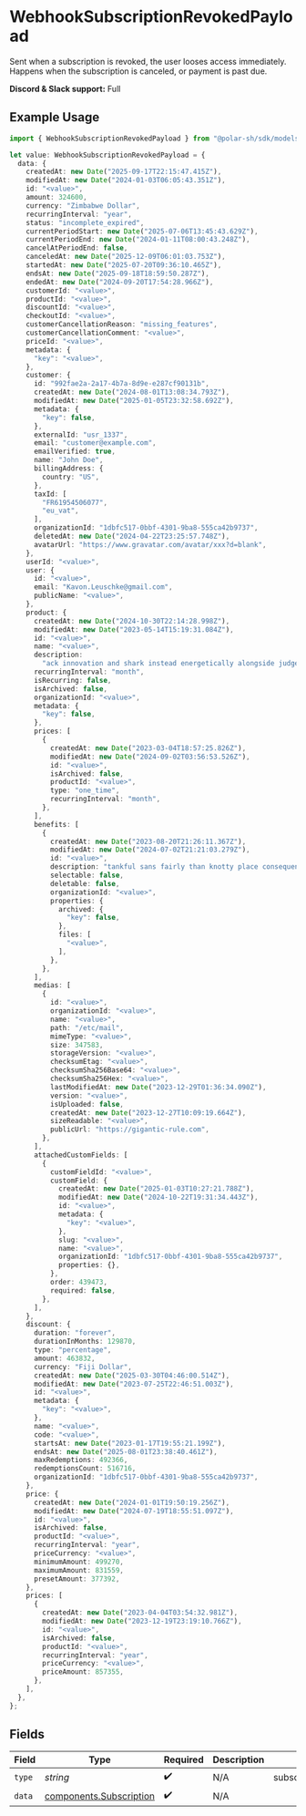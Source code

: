 # WebhookSubscriptionRevokedPayload

Sent when a subscription is revoked, the user looses access immediately.
Happens when the subscription is canceled, or payment is past due.

**Discord & Slack support:** Full

## Example Usage

```typescript
import { WebhookSubscriptionRevokedPayload } from "@polar-sh/sdk/models/components/webhooksubscriptionrevokedpayload.js";

let value: WebhookSubscriptionRevokedPayload = {
  data: {
    createdAt: new Date("2025-09-17T22:15:47.415Z"),
    modifiedAt: new Date("2024-01-03T06:05:43.351Z"),
    id: "<value>",
    amount: 324600,
    currency: "Zimbabwe Dollar",
    recurringInterval: "year",
    status: "incomplete_expired",
    currentPeriodStart: new Date("2025-07-06T13:45:43.629Z"),
    currentPeriodEnd: new Date("2024-01-11T08:00:43.248Z"),
    cancelAtPeriodEnd: false,
    canceledAt: new Date("2025-12-09T06:01:03.753Z"),
    startedAt: new Date("2025-07-20T09:36:10.465Z"),
    endsAt: new Date("2025-09-18T18:59:50.287Z"),
    endedAt: new Date("2024-09-20T17:54:28.966Z"),
    customerId: "<value>",
    productId: "<value>",
    discountId: "<value>",
    checkoutId: "<value>",
    customerCancellationReason: "missing_features",
    customerCancellationComment: "<value>",
    priceId: "<value>",
    metadata: {
      "key": "<value>",
    },
    customer: {
      id: "992fae2a-2a17-4b7a-8d9e-e287cf90131b",
      createdAt: new Date("2024-08-01T13:08:34.793Z"),
      modifiedAt: new Date("2025-01-05T23:32:58.692Z"),
      metadata: {
        "key": false,
      },
      externalId: "usr_1337",
      email: "customer@example.com",
      emailVerified: true,
      name: "John Doe",
      billingAddress: {
        country: "US",
      },
      taxId: [
        "FR61954506077",
        "eu_vat",
      ],
      organizationId: "1dbfc517-0bbf-4301-9ba8-555ca42b9737",
      deletedAt: new Date("2024-04-22T23:25:57.748Z"),
      avatarUrl: "https://www.gravatar.com/avatar/xxx?d=blank",
    },
    userId: "<value>",
    user: {
      id: "<value>",
      email: "Kavon.Leuschke@gmail.com",
      publicName: "<value>",
    },
    product: {
      createdAt: new Date("2024-10-30T22:14:28.998Z"),
      modifiedAt: new Date("2023-05-14T15:19:31.084Z"),
      id: "<value>",
      name: "<value>",
      description:
        "ack innovation and shark instead energetically alongside judgementally",
      recurringInterval: "month",
      isRecurring: false,
      isArchived: false,
      organizationId: "<value>",
      metadata: {
        "key": false,
      },
      prices: [
        {
          createdAt: new Date("2023-03-04T18:57:25.826Z"),
          modifiedAt: new Date("2024-09-02T03:56:53.526Z"),
          id: "<value>",
          isArchived: false,
          productId: "<value>",
          type: "one_time",
          recurringInterval: "month",
        },
      ],
      benefits: [
        {
          createdAt: new Date("2023-08-20T21:26:11.367Z"),
          modifiedAt: new Date("2024-07-02T21:21:03.279Z"),
          id: "<value>",
          description: "tankful sans fairly than knotty place consequently",
          selectable: false,
          deletable: false,
          organizationId: "<value>",
          properties: {
            archived: {
              "key": false,
            },
            files: [
              "<value>",
            ],
          },
        },
      ],
      medias: [
        {
          id: "<value>",
          organizationId: "<value>",
          name: "<value>",
          path: "/etc/mail",
          mimeType: "<value>",
          size: 347583,
          storageVersion: "<value>",
          checksumEtag: "<value>",
          checksumSha256Base64: "<value>",
          checksumSha256Hex: "<value>",
          lastModifiedAt: new Date("2023-12-29T01:36:34.090Z"),
          version: "<value>",
          isUploaded: false,
          createdAt: new Date("2023-12-27T10:09:19.664Z"),
          sizeReadable: "<value>",
          publicUrl: "https://gigantic-rule.com",
        },
      ],
      attachedCustomFields: [
        {
          customFieldId: "<value>",
          customField: {
            createdAt: new Date("2025-01-03T10:27:21.788Z"),
            modifiedAt: new Date("2024-10-22T19:31:34.443Z"),
            id: "<value>",
            metadata: {
              "key": "<value>",
            },
            slug: "<value>",
            name: "<value>",
            organizationId: "1dbfc517-0bbf-4301-9ba8-555ca42b9737",
            properties: {},
          },
          order: 439473,
          required: false,
        },
      ],
    },
    discount: {
      duration: "forever",
      durationInMonths: 129870,
      type: "percentage",
      amount: 463832,
      currency: "Fiji Dollar",
      createdAt: new Date("2025-03-30T04:46:00.514Z"),
      modifiedAt: new Date("2023-07-25T22:46:51.003Z"),
      id: "<value>",
      metadata: {
        "key": "<value>",
      },
      name: "<value>",
      code: "<value>",
      startsAt: new Date("2023-01-17T19:55:21.199Z"),
      endsAt: new Date("2025-08-01T23:38:40.461Z"),
      maxRedemptions: 492366,
      redemptionsCount: 516716,
      organizationId: "1dbfc517-0bbf-4301-9ba8-555ca42b9737",
    },
    price: {
      createdAt: new Date("2024-01-01T19:50:19.256Z"),
      modifiedAt: new Date("2024-07-19T18:55:51.097Z"),
      id: "<value>",
      isArchived: false,
      productId: "<value>",
      recurringInterval: "year",
      priceCurrency: "<value>",
      minimumAmount: 499270,
      maximumAmount: 831559,
      presetAmount: 377392,
    },
    prices: [
      {
        createdAt: new Date("2023-04-04T03:54:32.981Z"),
        modifiedAt: new Date("2023-12-19T23:19:10.766Z"),
        id: "<value>",
        isArchived: false,
        productId: "<value>",
        recurringInterval: "year",
        priceCurrency: "<value>",
        priceAmount: 857355,
      },
    ],
  },
};
```

## Fields

| Field                                                              | Type                                                               | Required                                                           | Description                                                        | Example                                                            |
| ------------------------------------------------------------------ | ------------------------------------------------------------------ | ------------------------------------------------------------------ | ------------------------------------------------------------------ | ------------------------------------------------------------------ |
| `type`                                                             | *string*                                                           | :heavy_check_mark:                                                 | N/A                                                                | subscription.revoked                                               |
| `data`                                                             | [components.Subscription](../../models/components/subscription.md) | :heavy_check_mark:                                                 | N/A                                                                |                                                                    |